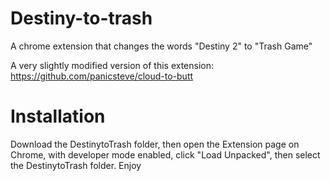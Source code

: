 # Destiny-to-trash
A chrome extension that changes the words "Destiny 2" to "Trash Game"

A very slightly modified version of this extension: https://github.com/panicsteve/cloud-to-butt

# Installation
Download the DestinytoTrash folder, then  open the Extension page on Chrome, with developer mode enabled, click "Load Unpacked", then select the DestinytoTrash folder. Enjoy
